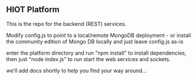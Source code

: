 ## HIOT Platform

This is the repo for the backend (REST) services.

Modify config.js to point to a local/remote MongoDB deployment - or install the community edition of Mongo DB locally and just leave config.js as-is

enter the platform directory and run "npm install" to install dependencies, then just "node index.js" to run start the web services and sockets.

we'll add docs shortly to help you find your way around...
